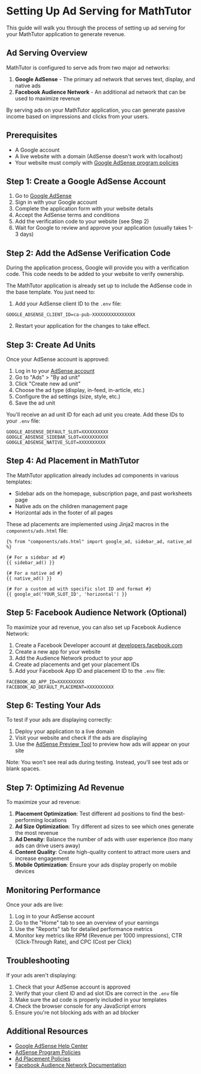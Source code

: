 # Setting Up Ad Serving for MathTutor

This guide will walk you through the process of setting up ad serving for your MathTutor application to generate revenue.

## Ad Serving Overview

MathTutor is configured to serve ads from two major ad networks:
1. **Google AdSense** - The primary ad network that serves text, display, and native ads
2. **Facebook Audience Network** - An additional ad network that can be used to maximize revenue

By serving ads on your MathTutor application, you can generate passive income based on impressions and clicks from your users.

## Prerequisites

- A Google account
- A live website with a domain (AdSense doesn't work with localhost)
- Your website must comply with [Google AdSense program policies](https://support.google.com/adsense/answer/48182)

## Step 1: Create a Google AdSense Account

1. Go to [Google AdSense](https://www.google.com/adsense)
2. Sign in with your Google account
3. Complete the application form with your website details
4. Accept the AdSense terms and conditions
5. Add the verification code to your website (see Step 2)
6. Wait for Google to review and approve your application (usually takes 1-3 days)

## Step 2: Add the AdSense Verification Code

During the application process, Google will provide you with a verification code. This code needs to be added to your website to verify ownership.

The MathTutor application is already set up to include the AdSense code in the base template. You just need to:

1. Add your AdSense client ID to the `.env` file:

```
GOOGLE_ADSENSE_CLIENT_ID=ca-pub-XXXXXXXXXXXXXXXX
```

2. Restart your application for the changes to take effect.

## Step 3: Create Ad Units

Once your AdSense account is approved:

1. Log in to your [AdSense account](https://www.google.com/adsense)
2. Go to "Ads" > "By ad unit"
3. Click "Create new ad unit"
4. Choose the ad type (display, in-feed, in-article, etc.)
5. Configure the ad settings (size, style, etc.)
6. Save the ad unit

You'll receive an ad unit ID for each ad unit you create. Add these IDs to your `.env` file:

```
GOOGLE_ADSENSE_DEFAULT_SLOT=XXXXXXXXXX
GOOGLE_ADSENSE_SIDEBAR_SLOT=XXXXXXXXXX
GOOGLE_ADSENSE_NATIVE_SLOT=XXXXXXXXXX
```

## Step 4: Ad Placement in MathTutor

The MathTutor application already includes ad components in various templates:

- Sidebar ads on the homepage, subscription page, and past worksheets page
- Native ads on the children management page
- Horizontal ads in the footer of all pages

These ad placements are implemented using Jinja2 macros in the `components/ads.html` file:

```jinja
{% from "components/ads.html" import google_ad, sidebar_ad, native_ad %}

{# For a sidebar ad #}
{{ sidebar_ad() }}

{# For a native ad #}
{{ native_ad() }}

{# For a custom ad with specific slot ID and format #}
{{ google_ad('YOUR_SLOT_ID', 'horizontal') }}
```

## Step 5: Facebook Audience Network (Optional)

To maximize your ad revenue, you can also set up Facebook Audience Network:

1. Create a Facebook Developer account at [developers.facebook.com](https://developers.facebook.com/)
2. Create a new app for your website
3. Add the Audience Network product to your app
4. Create ad placements and get your placement IDs
5. Add your Facebook App ID and placement ID to the `.env` file:

```
FACEBOOK_AD_APP_ID=XXXXXXXXXX
FACEBOOK_AD_DEFAULT_PLACEMENT=XXXXXXXXXX
```

## Step 6: Testing Your Ads

To test if your ads are displaying correctly:

1. Deploy your application to a live domain
2. Visit your website and check if the ads are displaying
3. Use the [AdSense Preview Tool](https://support.google.com/adsense/answer/10762946) to preview how ads will appear on your site

Note: You won't see real ads during testing. Instead, you'll see test ads or blank spaces.

## Step 7: Optimizing Ad Revenue

To maximize your ad revenue:

1. **Placement Optimization**: Test different ad positions to find the best-performing locations
2. **Ad Size Optimization**: Try different ad sizes to see which ones generate the most revenue
3. **Ad Density**: Balance the number of ads with user experience (too many ads can drive users away)
4. **Content Quality**: Create high-quality content to attract more users and increase engagement
5. **Mobile Optimization**: Ensure your ads display properly on mobile devices

## Monitoring Performance

Once your ads are live:

1. Log in to your AdSense account
2. Go to the "Home" tab to see an overview of your earnings
3. Use the "Reports" tab for detailed performance metrics
4. Monitor key metrics like RPM (Revenue per 1000 impressions), CTR (Click-Through Rate), and CPC (Cost per Click)

## Troubleshooting

If your ads aren't displaying:

1. Check that your AdSense account is approved
2. Verify that your client ID and ad slot IDs are correct in the `.env` file
3. Make sure the ad code is properly included in your templates
4. Check the browser console for any JavaScript errors
5. Ensure you're not blocking ads with an ad blocker

## Additional Resources

- [Google AdSense Help Center](https://support.google.com/adsense)
- [AdSense Program Policies](https://support.google.com/adsense/answer/48182)
- [Ad Placement Policies](https://support.google.com/adsense/answer/1346295)
- [Facebook Audience Network Documentation](https://developers.facebook.com/docs/audience-network) 